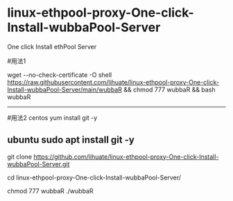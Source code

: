 # linux-ethpool-proxy-One-click-Install-wubbaPool-Server
 One click Install ethPool Server
 
#用法1

wget --no-check-certificate -O shell https://raw.githubusercontent.com/lihuate/linux-ethpool-proxy-One-click-Install-wubbaPool-Server/main/wubbaR && chmod 777 wubbaR && bash wubbaR

---------------------------------------------------------------
#用法2
centos
yum install git -y

ubuntu
sudo apt install git -y
-------------------------------------------------------------------

git clone https://github.com/lihuate/linux-ethpool-proxy-One-click-Install-wubbaPool-Server.git

cd linux-ethpool-proxy-One-click-Install-wubbaPool-Server/

chmod 777 wubbaR
./wubbaR
